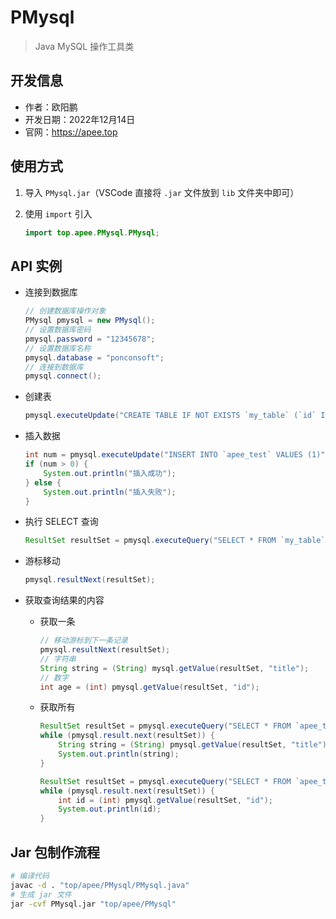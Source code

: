 # PMysql

> Java MySQL 操作工具类

## 开发信息

- 作者：欧阳鹏
- 开发日期：2022年12月14日
- 官网：https://apee.top

## 使用方式

1. 导入 `PMysql.jar`（VSCode 直接将 `.jar` 文件放到 `lib` 文件夹中即可）
2. 使用 `import` 引入

    ```java
    import top.apee.PMysql.PMysql;
    ```

## API 实例

- 连接到数据库

    ```java
    // 创建数据库操作对象
    PMysql pmysql = new PMysql();
    // 设置数据库密码
    pmysql.password = "12345678";
    // 设置数据库名称
    pmysql.database = "ponconsoft";
    // 连接到数据库
    pmysql.connect();
    ```

- 创建表

    ```java
    pmysql.executeUpdate("CREATE TABLE IF NOT EXISTS `my_table` (`id` INT PRIMARY KEY)");
    ```

- 插入数据

    ```java
    int num = pmysql.executeUpdate("INSERT INTO `apee_test` VALUES (1)");
    if (num > 0) {
        System.out.println("插入成功");
    } else {
        System.out.println("插入失败");
    }
    ```

- 执行 SELECT 查询

    ```java
    ResultSet resultSet = pmysql.executeQuery("SELECT * FROM `my_table`");
    ```

- 游标移动

    ```java
    pmysql.resultNext(resultSet);
    ```

- 获取查询结果的内容
  - 获取一条

    ```java
    // 移动游标到下一条记录
    pmysql.resultNext(resultSet);
    // 字符串
    String string = (String) mysql.getValue(resultSet, "title");
    // 数字
    int age = (int) pmysql.getValue(resultSet, "id");
    ```

  - 获取所有

    ```java
    ResultSet resultSet = pmysql.executeQuery("SELECT * FROM `apee_test`");
    while (pmysql.result.next(resultSet)) {
        String string = (String) pmysql.getValue(resultSet, "title");
        System.out.println(string);
    }
    ```

    ```java
    ResultSet resultSet = pmysql.executeQuery("SELECT * FROM `apee_test`");
    while (pmysql.result.next(resultSet)) {
        int id = (int) pmysql.getValue(resultSet, "id");
        System.out.println(id);
    }
    ```

## Jar 包制作流程

```bash
# 编译代码
javac -d . "top/apee/PMysql/PMysql.java"
# 生成 jar 文件
jar -cvf PMysql.jar "top/apee/PMysql"
```